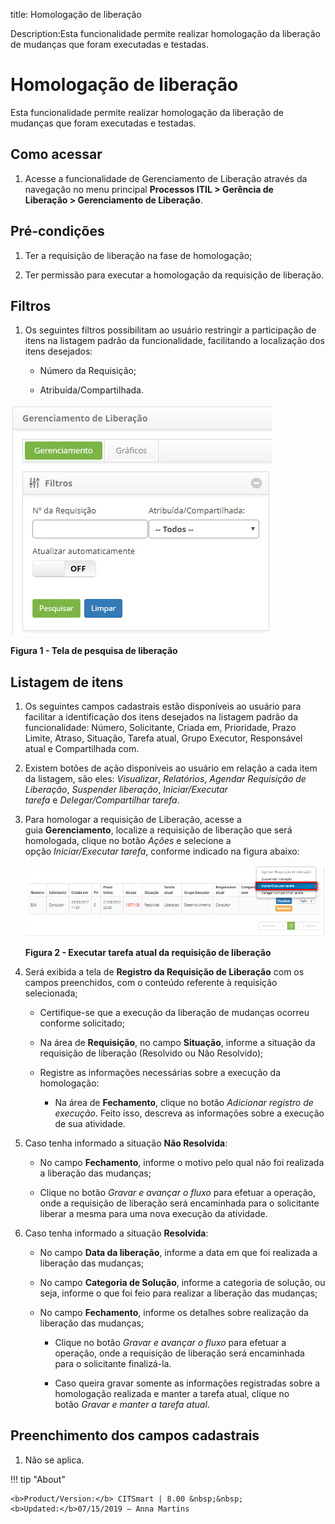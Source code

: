 title: Homologação de liberação

Description:Esta funcionalidade permite realizar homologação da liberação de mudanças que foram executadas e testadas.

# Homologação de liberação

Esta funcionalidade permite realizar homologação da liberação de mudanças que
foram executadas e testadas.

Como acessar
------------

1.  Acesse a funcionalidade de Gerenciamento de Liberação através da
    navegação no menu principal **Processos ITIL > Gerência de
    Liberação > Gerenciamento de Liberação**.

Pré-condições
-------------

1.  Ter a requisição de liberação na fase de homologação;

2.  Ter permissão para executar a homologação da requisição de liberação.

Filtros
-------

1.  Os seguintes filtros possibilitam ao usuário restringir a participação de
    itens na listagem padrão da funcionalidade, facilitando a localização dos
    itens desejados:

    -  Número da Requisição;

    -  Atribuída/Compartilhada.

![Criar](images/homologation-1.png)

**Figura 1 - Tela de pesquisa de liberação**

Listagem de itens
-----------------

1.  Os seguintes campos cadastrais estão disponíveis ao usuário para facilitar a
    identificação dos itens desejados na listagem padrão da
    funcionalidade: Número, Solicitante, Criada
    em, Prioridade, Prazo Limite, Atraso, Situação, Tarefa
    atual, Grupo Executor, Responsável atual e Compartilhada com.

2.  Existem botões de ação disponíveis ao usuário em relação a cada item da
    listagem, são eles: *Visualizar*, *Relatórios*, *Agendar Requisição de
    Liberação*, *Suspender liberação*, *Iniciar/Executar
    tarefa* e *Delegar/Compartilhar tarefa*.

3.  Para homologar a requisição de Liberação, acesse a guia **Gerenciamento**,
    localize a requisição de liberação que será homologada, clique no
    botão *Ações* e selecione a opção *Iniciar/Executar tarefa*, conforme
    indicado na figura abaixo:

    ![Criar](images/homologation-2.png)

    **Figura 2 - Executar tarefa atual da requisição de liberação**

1.  Será exibida a tela de **Registro da Requisição de Liberação** com os campos
    preenchidos, com o conteúdo referente à requisição selecionada;

    -  Certifique-se que a execução da liberação de mudanças ocorreu conforme
    solicitado;

    -  Na área de **Requisição**, no campo **Situação**, informe a situação da
    requisição de liberação (Resolvido ou Não Resolvido);

    -  Registre as informações necessárias sobre a execução da homologação:

        -  Na área de **Fechamento**, clique no botão *Adicionar registro de
           execução*. Feito isso, descreva as informações sobre a execução de sua
           atividade.

1.  Caso tenha informado a situação **Não Resolvida**:

    -  No campo **Fechamento**, informe o motivo pelo qual não foi realizada a
    liberação das mudanças;

    -  Clique no botão *Gravar e avançar o fluxo* para efetuar a operação, onde a
    requisição de liberação será encaminhada para o solicitante liberar a mesma
    para uma nova execução da atividade.

1.  Caso tenha informado a situação **Resolvida**:

    -  No campo **Data da liberação**, informe a data em que foi realizada a
    liberação das mudanças;

    -  No campo **Categoria de Solução**, informe a categoria de solução, ou seja,
    informe o que foi feio para realizar a liberação das mudanças;

    -  No campo **Fechamento**, informe os detalhes sobre realização da liberação
    das mudanças;

        -  Clique no botão *Gravar e avançar o fluxo* para efetuar a operação, onde a
          requisição de liberação será encaminhada para o solicitante finalizá-la.

         -  Caso queira gravar somente as informações registradas sobre a homologação
         realizada e manter a tarefa atual, clique no botão *Gravar e manter a tarefa
         atual*.

Preenchimento dos campos cadastrais
-----------------------------------

1.  Não se aplica.

!!! tip "About"

    <b>Product/Version:</b> CITSmart | 8.00 &nbsp;&nbsp;
    <b>Updated:</b>07/15/2019 – Anna Martins

